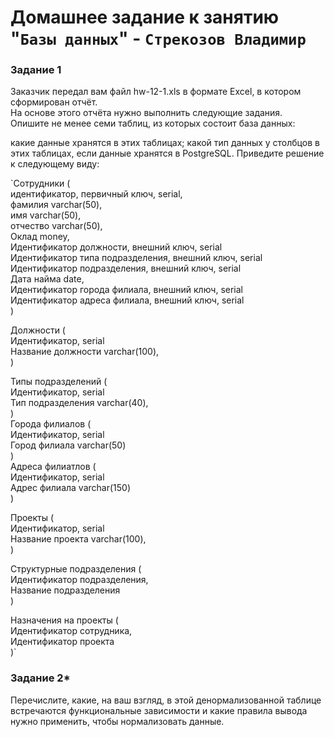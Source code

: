 # Домашнее задание к занятию "`Базы данных`" - `Стрекозов Владимир`

### Задание 1
Заказчик передал вам файл hw-12-1.xls в формате Excel, в котором сформирован отчёт.  
На основе этого отчёта нужно выполнить следующие задания.  
Опишите не менее семи таблиц, из которых состоит база данных:


какие данные хранятся в этих таблицах;
какой тип данных у столбцов в этих таблицах, если данные хранятся в PostgreSQL.
Приведите решение к следующему виду:

`Сотрудники (  
идентификатор, первичный ключ, serial,  
фамилия varchar(50),  
имя varchar(50),  
отчество varchar(50),  
Оклад money,  
Идентификатор должности, внешний ключ, serial  
Идентификатор типа подразделения, внешний ключ, serial  
Идентификатор подразделения, внешний ключ, serial  
Дата найма date,  
Идентификатор города филиала, внешний ключ, serial  
Идентификатор адреса филиала, внешний ключ, serial  
)  
  
Должности (  
Идентификатор, serial  
Название должности varchar(100),  
)  
  
Типы подразделений (  
Идентификатор, serial  
Тип подразделения varchar(40),  
)  
Города филиалов (  
Идентификатор, serial  
Город филиала varchar(50)  
)  
Адреса филиатлов (  
Идентификатор, serial  
Адрес филиала varchar(150)  
)  
  
Проекты (  
Идентификатор, serial  
Название проекта varchar(100),  
)  

Структурные подразделения (  
Идентификатор подразделения,  
Название подразделения  
)  
  
Назначения на проекты (  
Идентификатор сотрудника,  
Идентификатор проекта  
)`  

### Задание 2*
Перечислите, какие, на ваш взгляд, в этой денормализованной таблице встречаются функциональные зависимости и какие правила вывода нужно применить, чтобы нормализовать данные.
